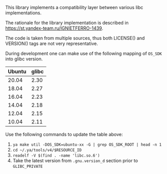 This library implements a compatibility layer between various libc implementations. 
 
The rationale for the library implementation is described in https://st.yandex-team.ru/IGNIETFERRO-1439. 
 
The code is taken from multiple sources, thus both LICENSE() and VERSION() tags are not very representative. 
 
 
During development one can make use of the following mapping of `OS_SDK` into glibc version. 
 
| Ubuntu | glibc | 
| ------ | ----- | 
| 20.04 | 2.30 | 
| 18.04 | 2.27 |  
| 16.04 | 2.23 |  
| 14.04 | 2.18 |  
| 12.04 | 2.15 | 
| 10.04 | 2.11 | 
 
Use the following commands to update the table above: 
 
1. `ya make util -DOS_SDK=ubuntu-xx -G | grep OS_SDK_ROOT | head -n 1` 
2. `cd ~/.ya/tools/v4/$RESOURCE_ID` 
3. `readelf -V $(find . -name 'libc.so.6')` 
4. Take the latest version from `.gnu.version_d` section prior to `GLIBC_PRIVATE` 

